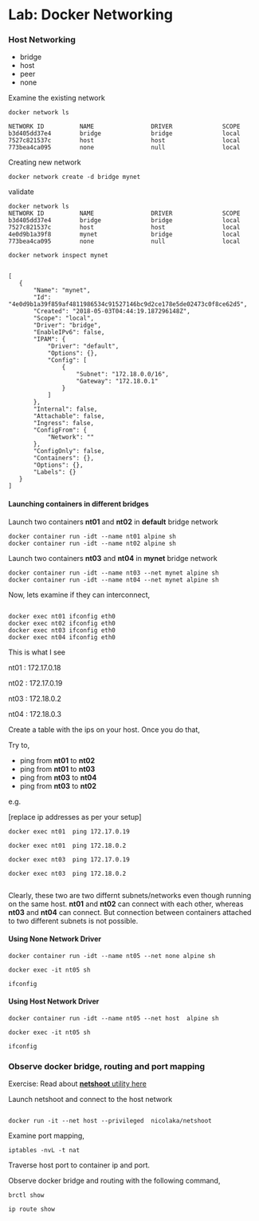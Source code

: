 # Lab: Docker Networking


### Host Networking

  * bridge
  * host
  * peer
  * none



Examine the existing network

```
docker network ls

NETWORK ID          NAME                DRIVER              SCOPE
b3d405dd37e4        bridge              bridge              local
7527c821537c        host                host                local
773bea4ca095        none                null                local
```



Creating new network

```
docker network create -d bridge mynet
```

validate
```
docker network ls
NETWORK ID          NAME                DRIVER              SCOPE
b3d405dd37e4        bridge              bridge              local
7527c821537c        host                host                local
4e0d9b1a39f8        mynet               bridge              local
773bea4ca095        none                null                local
```


```
docker network inspect mynet


[
   {
       "Name": "mynet",
       "Id": "4e0d9b1a39f859af4811986534c91527146bc9d2ce178e5de02473c0f8ce62d5",
       "Created": "2018-05-03T04:44:19.187296148Z",
       "Scope": "local",
       "Driver": "bridge",
       "EnableIPv6": false,
       "IPAM": {
           "Driver": "default",
           "Options": {},
           "Config": [
               {
                   "Subnet": "172.18.0.0/16",
                   "Gateway": "172.18.0.1"
               }
           ]
       },
       "Internal": false,
       "Attachable": false,
       "Ingress": false,
       "ConfigFrom": {
           "Network": ""
       },
       "ConfigOnly": false,
       "Containers": {},
       "Options": {},
       "Labels": {}
   }
]
```
#### Launching containers in different bridges

Launch two containers **nt01** and **nt02** in **default** bridge network

```
docker container run -idt --name nt01 alpine sh
docker container run -idt --name nt02 alpine sh
```

Launch two containers **nt03** and **nt04** in **mynet** bridge network

```
docker container run -idt --name nt03 --net mynet alpine sh
docker container run -idt --name nt04 --net mynet alpine sh
```


Now, lets examine if they can interconnect,

```

docker exec nt01 ifconfig eth0
docker exec nt02 ifconfig eth0
docker exec nt03 ifconfig eth0
docker exec nt04 ifconfig eth0

```

This is what I see

nt01 :  172.17.0.18

nt02 :  172.17.0.19

nt03 :  172.18.0.2

nt04 :  172.18.0.3



Create a table with the ips on your host.  Once you do that,

Try to,
  * ping from **nt01** to **nt02**
  * ping from **nt01** to **nt03**
  * ping from **nt03** to **nt04**
  * ping from **nt03** to **nt02**


e.g.

[replace ip addresses as per your setup]
```
docker exec nt01  ping 172.17.0.19

docker exec nt01  ping 172.18.0.2

docker exec nt03  ping 172.17.0.19

docker exec nt03  ping 172.18.0.2


```

Clearly, these two are two differnt subnets/networks even though running on the same host. **nt01** and **nt02** can connect with each other, whereas **nt03**  and **nt04** can connect. But connection between containers attached to two different subnets is not possible.



#### Using None Network Driver

```
docker container run -idt --name nt05 --net none alpine sh

docker exec -it nt05 sh

ifconfig
```



#### Using Host Network Driver


```
docker container run -idt --name nt05 --net host  alpine sh

docker exec -it nt05 sh

ifconfig
```


### Observe docker bridge, routing and port mapping

Exercise: Read about [**netshoot** utility here](https://github.com/nicolaka/netshoot)


Launch netshoot and connect to the host network

```

docker run -it --net host --privileged  nicolaka/netshoot

```

Examine port mapping,

```
iptables -nvL -t nat
```

Traverse host port to container ip and port.

Observe docker bridge and routing with the following command,

```
brctl show

ip route show

```

